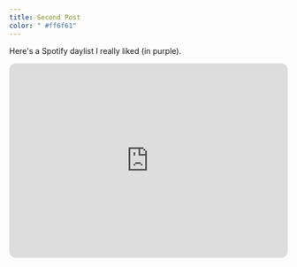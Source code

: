 ```yaml
---
title: Second Post
color: " #ff6f61"
---
```

<p class = purple > Here's a Spotify daylist I really liked (in purple). </p>

<iframe style="border-radius:12px" src="https://open.spotify.com/embed/playlist/26MoSyUM0Ir0RCa3LlAe0N?utm_source=generator" width="100%" height="352" frameBorder="0" allowfullscreen="" allow="autoplay; clipboard-write; encrypted-media; fullscreen; picture-in-picture" loading="lazy"></iframe>